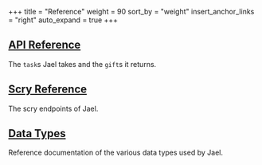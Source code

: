 +++
title = "Reference"
weight = 90
sort_by = "weight"
insert_anchor_links = "right"
auto_expand = true
+++

## [API Reference](/system/kernel/jael/reference/tasks)

The `task`s Jael takes and the `gift`s it returns.

## [Scry Reference](/system/kernel/jael/reference/scry)

The scry endpoints of Jael.

## [Data Types](/system/kernel/jael/reference/data-types)

Reference documentation of the various data types used by Jael.
